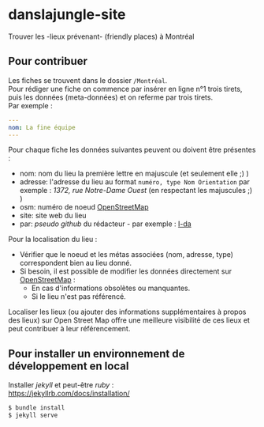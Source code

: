 # danslajungle-site

Trouver les -lieux prévenant- (friendly places) à Montréal

## Pour contribuer

Les fiches se trouvent dans le dossier `/Montréal`.  
Pour rédiger une fiche on commence par insérer en ligne n°1 trois tirets, puis les données (meta-données) et on referme par trois tirets.  
Par exemple : 

```yaml
---  
nom: La fine équipe
---
```

Pour chaque fiche les données suivantes peuvent ou doivent être présentes :

- nom: nom du lieu la première lettre en majuscule (et seulement elle ;) )
- adresse: l'adresse du lieu au format `numéro, type Nom Orientation` par exemple : _1372, rue Notre-Dame Ouest_ (en respectant les majuscules ;) )
- osm: numéro de noeud [OpenStreetMap](https://wiki.openstreetmap.org/wiki/FR:N%C5%93ud)
- site: site web du lieu
- par: _pseudo github_ du rédacteur - par exemple : [I-da](https://github.com/I-da)

Pour la localisation du lieu :

- Vérifier que le noeud et les métas associées (nom, adresse, type) correspondent bien au lieu donné.
- Si besoin, il est possible de modifier les données directement sur [OpenStreetMap](https://www.openstreetmap.org) :
  - En cas d'informations obsolètes ou manquantes.
  - Si le lieu n'est pas référencé.
  
Localiser les lieux (ou ajouter des informations supplémentaires à propos des lieux) sur Open Street Map offre une meilleure visibilité de ces lieux et peut contribuer à leur référencement.

## Pour installer un environnement de développement en local

Installer _jekyll_ et peut-être _ruby_ :  
https://jekyllrb.com/docs/installation/

```bash
$ bundle install
$ jekyll serve
```

